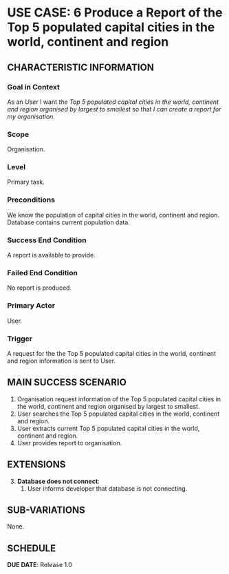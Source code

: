 # USE CASE: 6 Produce a Report of the Top 5 populated capital cities in the world, continent and region

## CHARACTERISTIC INFORMATION

### Goal in Context

As an *User* I want *the Top 5 populated capital cities in the world, continent and region organised by largest to smallest* so that *I can create a report for my organisation.*

### Scope

Organisation.

### Level

Primary task.

### Preconditions

We know the population of capital cities in the world, continent and region.  Database contains current population data.

### Success End Condition

A report is available to provide.

### Failed End Condition

No report is produced.

### Primary Actor

User.

### Trigger

A request for the the Top 5 populated capital cities in the world, continent and region information is sent to User.

## MAIN SUCCESS SCENARIO

1. Organisation request information of the Top 5 populated capital cities in the world, continent and region organised by largest to smallest.
2. User searches the Top 5 populated capital cities in the world, continent and region.
3. User extracts current Top 5 populated capital cities in the world, continent and region.
4. User provides report to organisation.

## EXTENSIONS

3. **Database does not connect**:
    1. User informs developer that database is not connecting.

## SUB-VARIATIONS

None.

## SCHEDULE

**DUE DATE**: Release 1.0